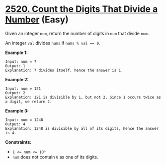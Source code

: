 # [2520. Count the Digits That Divide a Number][link] (Easy)

[link]: https://leetcode.com/problems/count-the-digits-that-divide-a-number/

Given an integer `num`, return the number of digits in `num` that divide  `num`.

An integer `val` divides `nums` if `nums % val == 0`.

**Example 1:**

```
Input: num = 7
Output: 1
Explanation: 7 divides itself, hence the answer is 1.
```

**Example 2:**

```
Input: num = 121
Output: 2
Explanation: 121 is divisible by 1, but not 2. Since 1 occurs twice as a digit, we return 2.
```

**Example 3:**

```
Input: num = 1248
Output: 4
Explanation: 1248 is divisible by all of its digits, hence the answer is 4.
```

**Constraints:**

- `1 <= num <= 10⁹`
- `num` does not contain `0` as one of its digits.
